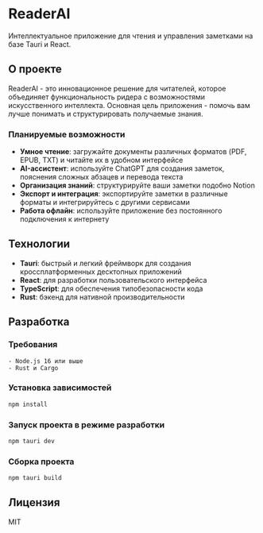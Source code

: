 # ReaderAI

Интеллектуальное приложение для чтения и управления заметками на базе Tauri и React.

## О проекте

ReaderAI - это инновационное решение для читателей, которое объединяет функциональность ридера с возможностями искусственного интеллекта. Основная цель приложения - помочь вам лучше понимать и структурировать получаемые знания.

### Планируемые возможности

- **Умное чтение**: загружайте документы различных форматов (PDF, EPUB, TXT) и читайте их в удобном интерфейсе
- **AI-ассистент**: используйте ChatGPT для создания заметок, пояснения сложных абзацев и перевода текста 
- **Организация знаний**: структурируйте ваши заметки подобно Notion
- **Экспорт и интеграция**: экспортируйте заметки в различные форматы и интегрируйтесь с другими сервисами
- **Работа офлайн**: используйте приложение без постоянного подключения к интернету

## Технологии

- **Tauri**: быстрый и легкий фреймворк для создания кроссплатформенных десктопных приложений
- **React**: для разработки пользовательского интерфейса
- **TypeScript**: для обеспечения типобезопасности кода
- **Rust**: бэкенд для нативной производительности

## Разработка

### Требования

```
- Node.js 16 или выше
- Rust и Cargo
```

### Установка зависимостей

```bash
npm install
```

### Запуск проекта в режиме разработки

```bash
npm tauri dev
```

### Сборка проекта

```bash
npm tauri build
```

## Лицензия

MIT

